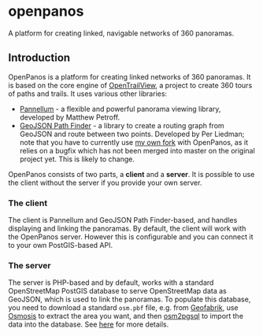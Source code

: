 # openpanos
A platform for creating linked, navigable networks of 360 panoramas.

## Introduction
OpenPanos is a platform for creating linked networks of 360 panoramas. It is based on the core engine of [OpenTrailView](https://opentrailview.org), a project to
create 360 tours of paths and trails. It uses various other libraries:

- [Pannellum](https://pannellum.org) - a flexible and powerful panorama viewing library, developed by Matthew Petroff.
- [GeoJSON Path Finder](https://www.liedman.net/geojson-path-finder/) - a library to create a routing graph from GeoJSON and route between two points. Developed by
Per Liedman; note that you have to currently use [my own fork](https://github.com/nickw1/geojson-path-finder) with OpenPanos, as it relies on a bugfix which has not been merged into master on the 
original project yet. This is likely to change.

OpenPanos consists of two parts, a **client** and a **server**. It is possible to use the client without the server if you provide your
own server.

### The client ###
The client is Pannellum and GeoJSON Path Finder-based, and handles displaying and linking the panoramas.
By default, the client will work with the OpenPanos server. However this is configurable and you can connect it to your own PostGIS-based API.

### The server ###
The server is PHP-based and by default, works with a standard OpenStreetMap PostGIS database to serve OpenStreetMap data as GeoJSON, which is used to link the
panoramas. To populate this database, you need to download a standard `osm.pbf` file, e.g. from [Geofabrik](https://download.geofabrik.de), 
use [Osmosis](https://wiki.openstreetmap.org/wiki/Osmosis) to extract the area you want,
and then [osm2pgsql](https://wiki.openstreetmap.org/wiki/Osm2pgsql) to import the data into the database. See [here](https://wiki.openstreetmap.org/wiki/PostGIS)
for more details.


